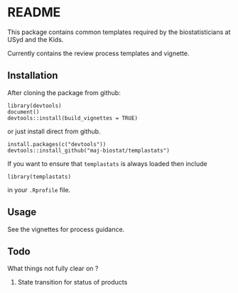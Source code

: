 # README

This package contains common templates required by the biostatisticians at USyd and the Kids.

Currently contains the review process templates and vignette.

## Installation

After cloning the package from github:

```
library(devtools)
document()
devtools::install(build_vignettes = TRUE)
```

or just install direct from github.

```
install.packages(c("devtools"))
devtools::install_github("maj-biostat/templastats")
```

If you want to ensure that `templastats` is always loaded then include 

```
library(templastats)
```

in your `.Rprofile` file.

## Usage

See the vignettes for process guidance.

## Todo 

What things not fully clear on ?

1. State transition for status of products


